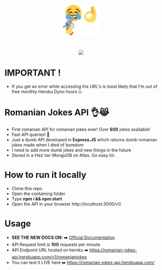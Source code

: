 <p align="center">
  <img src="https://raw.githubusercontent.com/tutyamxx/Romanian-Jokes-API/master/joke.png" widht="100" height="100"><br/>
</p>

<br>
<p align="center">
  <a href="https://github.com/tutyamxx/Romanian-Jokes-API/actions/workflows/nodejs.yml" target="_blank"><img src="https://github.com/tutyamxx/Romanian-Jokes-API/actions/workflows/nodejs.yml/badge.svg?branch=main"></a><br/>
</p>

# IMPORTANT !
* If you get an error while accessing the URL's is most likely that I'm out of free monthly Heroku Dyno hours 🤐

# Romanian Jokes API 👌😹
 * First romanian API for romanian jokes ever! Over **600** jokes available!
 * Fast API queries! 🏃
 * Just a dumb API developed in **Express.JS** which returns dumb romanian jokes made when I died of boredom
 * I need to add more dumb jokes and new things in the future
 * Stored in a `FREE` tier MongoDB on Atlas. Go easy lol.

# How to run it locally
* Clone this repo
* Open the containing folder
* Type **npm i && npm start**
* Open the API in your browser http://localhost:3000/v1/

# Usage

* **SEE THE NEW DOCS ON:** ➡️ [Official Documentation](https://tutyamxx.gitbook.io/romanian-jokes-api-docs/)
* API Request limit is **100** requests per minute.
* API Endpoint URL hosted on heroku ➡️ https://romanian-jokes-api.herokuapp.com/v1/romanianjokes
* You can test it LIVE here ➡️ https://romanian-jokes-api.herokuapp.com/
